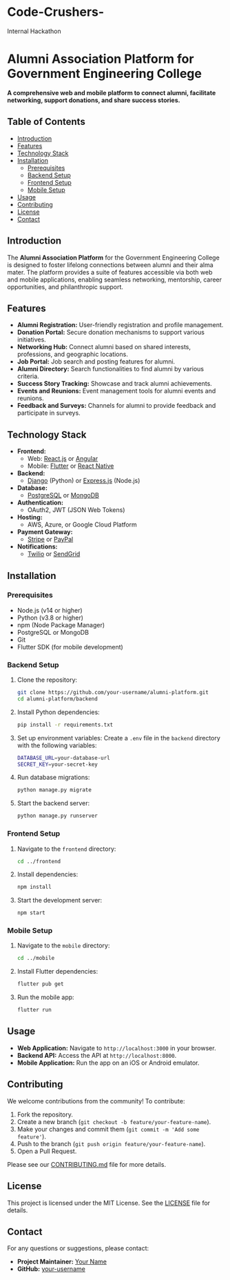 # Code-Crushers-
Internal Hackathon
# Alumni Association Platform for Government Engineering College

**A comprehensive web and mobile platform to connect alumni, facilitate networking, support donations, and share success stories.**

## Table of Contents
- [Introduction](#introduction)
- [Features](#features)
- [Technology Stack](#technology-stack)
- [Installation](#installation)
  - [Prerequisites](#prerequisites)
  - [Backend Setup](#backend-setup)
  - [Frontend Setup](#frontend-setup)
  - [Mobile Setup](#mobile-setup)
- [Usage](#usage)
- [Contributing](#contributing)
- [License](#license)
- [Contact](#contact)

## Introduction

The **Alumni Association Platform** for the Government Engineering College is designed to foster lifelong connections between alumni and their alma mater. The platform provides a suite of features accessible via both web and mobile applications, enabling seamless networking, mentorship, career opportunities, and philanthropic support.

## Features

- **Alumni Registration:** User-friendly registration and profile management.
- **Donation Portal:** Secure donation mechanisms to support various initiatives.
- **Networking Hub:** Connect alumni based on shared interests, professions, and geographic locations.
- **Job Portal:** Job search and posting features for alumni.
- **Alumni Directory:** Search functionalities to find alumni by various criteria.
- **Success Story Tracking:** Showcase and track alumni achievements.
- **Events and Reunions:** Event management tools for alumni events and reunions.
- **Feedback and Surveys:** Channels for alumni to provide feedback and participate in surveys.

## Technology Stack

- **Frontend:**
  - Web: [React.js](https://reactjs.org/) or [Angular](https://angular.io/)
  - Mobile: [Flutter](https://flutter.dev/) or [React Native](https://reactnative.dev/)
- **Backend:**
  - [Django](https://www.djangoproject.com/) (Python) or [Express.js](https://expressjs.com/) (Node.js)
- **Database:**
  - [PostgreSQL](https://www.postgresql.org/) or [MongoDB](https://www.mongodb.com/)
- **Authentication:**
  - OAuth2, JWT (JSON Web Tokens)
- **Hosting:**
  - AWS, Azure, or Google Cloud Platform
- **Payment Gateway:**
  - [Stripe](https://stripe.com/) or [PayPal](https://www.paypal.com/)
- **Notifications:**
  - [Twilio](https://www.twilio.com/) or [SendGrid](https://sendgrid.com/)

## Installation

### Prerequisites

- Node.js (v14 or higher)
- Python (v3.8 or higher)
- npm (Node Package Manager)
- PostgreSQL or MongoDB
- Git
- Flutter SDK (for mobile development)

### Backend Setup

1. Clone the repository:
    ```bash
    git clone https://github.com/your-username/alumni-platform.git
    cd alumni-platform/backend
    ```

2. Install Python dependencies:
    ```bash
    pip install -r requirements.txt
    ```

3. Set up environment variables:
   Create a `.env` file in the `backend` directory with the following variables:
    ```bash
    DATABASE_URL=your-database-url
    SECRET_KEY=your-secret-key
    ```

4. Run database migrations:
    ```bash
    python manage.py migrate
    ```

5. Start the backend server:
    ```bash
    python manage.py runserver
    ```

### Frontend Setup

1. Navigate to the `frontend` directory:
    ```bash
    cd ../frontend
    ```

2. Install dependencies:
    ```bash
    npm install
    ```

3. Start the development server:
    ```bash
    npm start
    ```

### Mobile Setup

1. Navigate to the `mobile` directory:
    ```bash
    cd ../mobile
    ```

2. Install Flutter dependencies:
    ```bash
    flutter pub get
    ```

3. Run the mobile app:
    ```bash
    flutter run
    ```

## Usage

- **Web Application:** Navigate to `http://localhost:3000` in your browser.
- **Backend API:** Access the API at `http://localhost:8000`.
- **Mobile Application:** Run the app on an iOS or Android emulator.

## Contributing

We welcome contributions from the community! To contribute:

1. Fork the repository.
2. Create a new branch (`git checkout -b feature/your-feature-name`).
3. Make your changes and commit them (`git commit -m 'Add some feature'`).
4. Push to the branch (`git push origin feature/your-feature-name`).
5. Open a Pull Request.

Please see our [CONTRIBUTING.md](CONTRIBUTING.md) file for more details.

## License

This project is licensed under the MIT License. See the [LICENSE](LICENSE) file for details.

## Contact

For any questions or suggestions, please contact:
- **Project Maintainer:** [Your Name](mailto:your-email@example.com)
- **GitHub:** [your-username](https://github.com/your-username)
